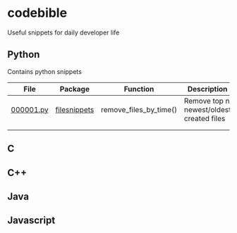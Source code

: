# codebible
Useful snippets for daily developer life

## Python
Contains python snippets

| File                              | Package     | Function                 | Description                             |
|-----------------------------------|-------------|--------------------------|-----------------------------------------|
| [000001.py](/filesnippets/000001.py)  | [filesnippets](/filesnippets)   | remove_files_by_time()   | Remove top n newest/oldest created files|
|                                   |             |                          |                                         |
|                                   |             |                          |                                         |

## C

## C++

## Java

## Javascript